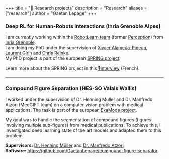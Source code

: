 +++
title = "🔬 Research projects"
description = "Research"
aliases = ["research"]
author = "Gaétan Lepage"
+++

### Deep RL for Human-Robots interactions (Inria Grenoble Alpes)

I am currently working within the [RobotLearn team](https://team.inria.fr/robotlearn/)
(former [Perception](https://team.inria.fr/perception/))
from [Inria Grenoble](https://www.inria.fr/en/centre-inria-grenoble-rhone-alpes).\
I am doing my PhD under the supervision of [Xavier Alameda-Pineda](http://xavirema.eu/), [Laurent Girin](http://www.gipsa-lab.grenoble-inp.fr/~laurent.girin/) and [Chris Reinke](https://www.scirei.net/).\
My PhD project is part of the european [SPRING project](https://spring-h2020.eu/).

Learn more about the SPRING project in this [🎙️interview](https://www.francebleu.fr/emissions/la-carte-blanche-a/isere/carte-blanche-iseroise-a-pauline-tardy-galliard-vers-un-veritable-robot-social) (French).
___

### Compound Figure Separation (HES-SO Valais Wallis)



I worked under the supervision of Dr. Henning Müller and Dr. Manfredo Atzori (MedGIFT team) on a computer vision problem with medical applications.
The task is part of the european [ExaMode project](https://www.examode.eu/).

<!--TODO: add photo-->

My goal was to handle the segmentation of compound figures (figures involving multiple sub-figures) from medical publications.
To achieve this, I investigated deep learning state of the art models and adapted them to this problem.

**Supervisors:** [Dr. Henning Müller](http://medgift.hevs.ch/wordpress/team/henning-mueller/) and [Dr. Manfredo Atzori](http://medgift.hevs.ch/wordpress/team/manfredo-atzori/)\
**Software:** https://github.com/GaetanLepage/compound-figure-separator

